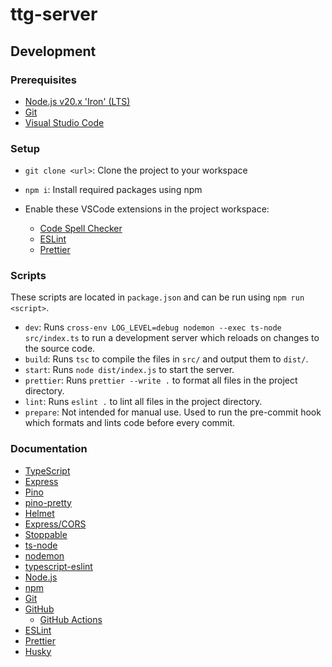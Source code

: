 # ttg-server

## Development

### Prerequisites

- [Node.js v20.x 'Iron' (LTS)](https://nodejs.org/en)
- [Git](https://git-scm.com/)
- [Visual Studio Code](https://code.visualstudio.com/)

### Setup

- `git clone <url>`: Clone the project to your workspace

- `npm i`: Install required packages using npm

- Enable these VSCode extensions in the project workspace:

  - [Code Spell Checker](https://marketplace.visualstudio.com/items?itemName=streetsidesoftware.code-spell-checker)
  - [ESLint](https://marketplace.visualstudio.com/items?itemName=dbaeumer.vscode-eslint)
  - [Prettier](https://marketplace.visualstudio.com/items?itemName=esbenp.prettier-vscode)

### Scripts

These scripts are located in `package.json` and can be run using `npm run <script>`.

- `dev`: Runs `cross-env LOG_LEVEL=debug nodemon --exec ts-node src/index.ts` to run a development server which reloads on changes to the source code.
- `build`: Runs `tsc` to compile the files in `src/` and output them to `dist/`.
- `start`: Runs `node dist/index.js` to start the server.
- `prettier`: Runs `prettier --write .` to format all files in the project directory.
- `lint`: Runs `eslint .` to lint all files in the project directory.
- `prepare`: Not intended for manual use. Used to run the pre-commit hook which formats and lints code before every commit.

### Documentation

- [TypeScript](https://www.typescriptlang.org/docs/)
- [Express](https://expressjs.com/en/4x/api.html)
- [Pino](https://getpino.io/#/docs/api)
- [pino-pretty](https://github.com/pinojs/pino-pretty)
- [Helmet](https://helmetjs.github.io/)
- [Express/CORS](https://github.com/expressjs/cors#readme)
- [Stoppable](https://github.com/hunterloftis/stoppable#readme)
- [ts-node](https://typestrong.org/ts-node/docs/)
- [nodemon](https://github.com/remy/nodemon#readme)
- [typescript-eslint](https://typescript-eslint.io/getting-started/)
- [Node.js](https://nodejs.org/docs/latest-v20.x/api/)
- [npm](https://docs.npmjs.com/)
- [Git](https://git-scm.com/doc)
- [GitHub](https://docs.github.com/)
  - [GitHub Actions](https://docs.github.com/en/actions)
- [ESLint](https://eslint.org/docs/v8.x/)
- [Prettier](https://prettier.io/docs/en/)
- [Husky](https://typicode.github.io/husky/)
